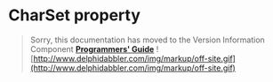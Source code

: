 # CharSet property #

> Sorry, this documentation has moved to the Version Information Component **[Programmers' Guide](http://wiki.delphidabbler.com/index.php/Docs/TPJVersionInfoCharSet)** ![http://www.delphidabbler.com/img/markup/off-site.gif](http://www.delphidabbler.com/img/markup/off-site.gif)
